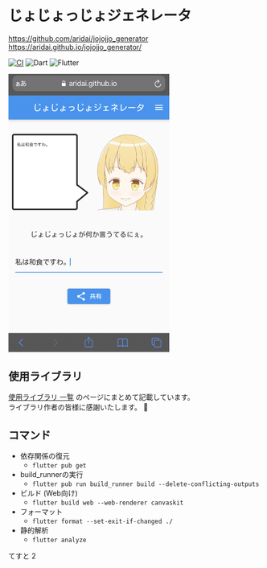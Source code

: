 # じょじょっじょジェネレータ

https://github.com/aridai/jojojjo_generator  
https://aridai.github.io/jojojjo_generator/  

[![CI](https://github.com/aridai/jojojjo_generator/actions/workflows/CI.yml/badge.svg?branch=master)](https://github.com/aridai/jojojjo_generator/actions/workflows/CI.yml)
![Dart](https://img.shields.io/static/v1?label=language&message=Dart&color=00B4AB)
![Flutter](https://img.shields.io/static/v1?label=framework&message=Flutter&color=46CAF9)

<img src="image.jpg" width="320px">

## 使用ライブラリ

[使用ライブラリ 一覧](LIBRARIES.md) のページにまとめて記載しています。  
ライブラリ作者の皆様に感謝いたします。 🙏

## コマンド

* 依存関係の復元
  * `flutter pub get`
* build_runnerの実行
  * `flutter pub run build_runner build --delete-conflicting-outputs`
* ビルド (Web向け)
  * `flutter build web --web-renderer canvaskit`
* フォーマット
  * `flutter format --set-exit-if-changed ./`
* 静的解析
  * `flutter analyze`

てすと
2